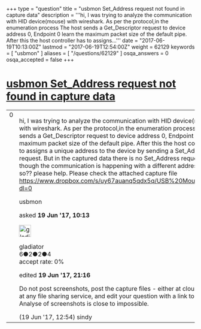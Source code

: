 +++
type = "question"
title = "usbmon Set_Address request not found in capture data"
description = '''hi, I was trying to analyze the communication with HID device(mouse) with wireshark. As per the protocol,in the enumeration process The host sends a Get_Descriptor request to device address 0, Endpoint 0 learn the maximum packet size of the default pipe. After this the host controller has to assigns...'''
date = "2017-06-19T10:13:00Z"
lastmod = "2017-06-19T12:54:00Z"
weight = 62129
keywords = [ "usbmon" ]
aliases = [ "/questions/62129" ]
osqa_answers = 0
osqa_accepted = false
+++

<div class="headNormal">

# [usbmon Set\_Address request not found in capture data](/questions/62129/usbmon-set_address-request-not-found-in-capture-data)

</div>

<div id="main-body">

<div id="askform">

<table id="question-table" style="width:100%;"><colgroup><col style="width: 50%" /><col style="width: 50%" /></colgroup><tbody><tr class="odd"><td style="width: 30px; vertical-align: top"><div class="vote-buttons"><span id="post-62129-upvote" class="ajax-command post-vote up" rel="nofollow" title="I like this post (click again to cancel)"> </span><div id="post-62129-score" class="post-score" title="current number of votes">0</div><span id="post-62129-downvote" class="ajax-command post-vote down" rel="nofollow" title="I dont like this post (click again to cancel)"> </span> <span id="favorite-mark" class="ajax-command favorite-mark" rel="nofollow" title="mark/unmark this question as favorite (click again to cancel)"> </span><div id="favorite-count" class="favorite-count"></div></div></td><td><div id="item-right"><div class="question-body"><p>hi, I was trying to analyze the communication with HID device(mouse) with wireshark. As per the protocol,in the enumeration process The host sends a Get_Descriptor request to device address 0, Endpoint 0 learn the maximum packet size of the default pipe. After this the host controller has to assigns a unique address to the device by sending a Set_Address request. But in the captured data there is no Set_Address request even though the communication is happening with a different address. why is it so?? please help. Please check the attached capture file <a href="https://www.dropbox.com/s/uy67auanq5qdx5q/USB%20Mouse.pcapng?dl=0">https://www.dropbox.com/s/uy67auanq5qdx5q/USB%20Mouse.pcapng?dl=0</a></p></div><div id="question-tags" class="tags-container tags"><span class="post-tag tag-link-usbmon" rel="tag" title="see questions tagged &#39;usbmon&#39;">usbmon</span></div><div id="question-controls" class="post-controls"></div><div class="post-update-info-container"><div class="post-update-info post-update-info-user"><p>asked <strong>19 Jun '17, 10:13</strong></p><img src="https://secure.gravatar.com/avatar/56cb43cd1e133d5f5bdd455afcbf3478?s=32&amp;d=identicon&amp;r=g" class="gravatar" width="32" height="32" alt="gladiator&#39;s gravatar image" /><p><span>gladiator</span><br />
<span class="score" title="6 reputation points">6</span><span title="2 badges"><span class="badge1">●</span><span class="badgecount">2</span></span><span title="2 badges"><span class="silver">●</span><span class="badgecount">2</span></span><span title="4 badges"><span class="bronze">●</span><span class="badgecount">4</span></span><br />
<span class="accept_rate" title="Rate of the user&#39;s accepted answers">accept rate:</span> <span title="gladiator has no accepted answers">0%</span></p></div><div class="post-update-info post-update-info-edited"><p><span> edited <strong>19 Jun '17, 21:16</strong> </span></p></div></div><div id="comments-container-62129" class="comments-container"><span id="62135"></span><div id="comment-62135" class="comment"><div id="post-62135-score" class="comment-score"></div><div class="comment-text"><p>Do not post screenshots, post the capture files - either at cloudshark or at any file sharing service, and edit your question with a link to the file. Analyse of screenshots is close to impossible.</p></div><div id="comment-62135-info" class="comment-info"><span class="comment-age">(19 Jun '17, 12:54)</span> <span class="comment-user userinfo">sindy</span></div></div></div><div id="comment-tools-62129" class="comment-tools"></div><div class="clear"></div><div id="comment-62129-form-container" class="comment-form-container"></div><div class="clear"></div></div></td></tr></tbody></table>

</div>

</div>

